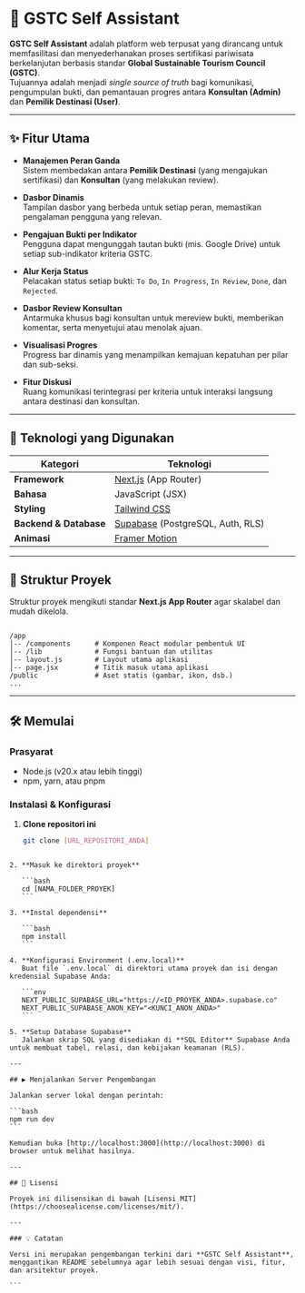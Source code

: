 # 🌿 GSTC Self Assistant

**GSTC Self Assistant** adalah platform web terpusat yang dirancang untuk memfasilitasi dan menyederhanakan proses sertifikasi pariwisata berkelanjutan berbasis standar **Global Sustainable Tourism Council (GSTC)**.  
Tujuannya adalah menjadi *single source of truth* bagi komunikasi, pengumpulan bukti, dan pemantauan progres antara **Konsultan (Admin)** dan **Pemilik Destinasi (User)**.

---

## ✨ Fitur Utama

- **Manajemen Peran Ganda**  
  Sistem membedakan antara **Pemilik Destinasi** (yang mengajukan sertifikasi) dan **Konsultan** (yang melakukan review).

- **Dasbor Dinamis**  
  Tampilan dasbor yang berbeda untuk setiap peran, memastikan pengalaman pengguna yang relevan.

- **Pengajuan Bukti per Indikator**  
  Pengguna dapat mengunggah tautan bukti (mis. Google Drive) untuk setiap sub-indikator kriteria GSTC.

- **Alur Kerja Status**  
  Pelacakan status setiap bukti: `To Do`, `In Progress`, `In Review`, `Done`, dan `Rejected`.

- **Dasbor Review Konsultan**  
  Antarmuka khusus bagi konsultan untuk mereview bukti, memberikan komentar, serta menyetujui atau menolak ajuan.

- **Visualisasi Progres**  
  Progress bar dinamis yang menampilkan kemajuan kepatuhan per pilar dan sub-seksi.

- **Fitur Diskusi**  
  Ruang komunikasi terintegrasi per kriteria untuk interaksi langsung antara destinasi dan konsultan.

---

## 🚀 Teknologi yang Digunakan

| Kategori | Teknologi |
|-----------|------------|
| **Framework** | [Next.js](https://nextjs.org/) (App Router) |
| **Bahasa** | JavaScript (JSX) |
| **Styling** | [Tailwind CSS](https://tailwindcss.com/) |
| **Backend & Database** | [Supabase](https://supabase.io/) (PostgreSQL, Auth, RLS) |
| **Animasi** | [Framer Motion](https://www.framer.com/motion/) |

---

## 📂 Struktur Proyek

Struktur proyek mengikuti standar **Next.js App Router** agar skalabel dan mudah dikelola.

```

/app
│-- /components      # Komponen React modular pembentuk UI
│-- /lib             # Fungsi bantuan dan utilitas
│-- layout.js        # Layout utama aplikasi
│-- page.jsx         # Titik masuk utama aplikasi
/public              # Aset statis (gambar, ikon, dsb.)
...

````

---

## 🛠️ Memulai

### Prasyarat

- Node.js (v20.x atau lebih tinggi)
- npm, yarn, atau pnpm

### Instalasi & Konfigurasi

1. **Clone repositori ini**
   ```bash
   git clone [URL_REPOSITORI_ANDA]
````

2. **Masuk ke direktori proyek**

   ```bash
   cd [NAMA_FOLDER_PROYEK]
   ```

3. **Instal dependensi**

   ```bash
   npm install
   ```

4. **Konfigurasi Environment (.env.local)**
   Buat file `.env.local` di direktori utama proyek dan isi dengan kredensial Supabase Anda:

   ```env
   NEXT_PUBLIC_SUPABASE_URL="https://<ID_PROYEK_ANDA>.supabase.co"
   NEXT_PUBLIC_SUPABASE_ANON_KEY="<KUNCI_ANON_ANDA>"
   ```

5. **Setup Database Supabase**
   Jalankan skrip SQL yang disediakan di **SQL Editor** Supabase Anda untuk membuat tabel, relasi, dan kebijakan keamanan (RLS).

---

## ▶️ Menjalankan Server Pengembangan

Jalankan server lokal dengan perintah:

```bash
npm run dev
```

Kemudian buka [http://localhost:3000](http://localhost:3000) di browser untuk melihat hasilnya.

---

## 📄 Lisensi

Proyek ini dilisensikan di bawah [Lisensi MIT](https://choosealicense.com/licenses/mit/).

---

### 💡 Catatan

Versi ini merupakan pengembangan terkini dari **GSTC Self Assistant**, menggantikan README sebelumnya agar lebih sesuai dengan visi, fitur, dan arsitektur proyek.

```
